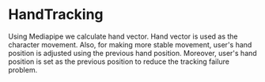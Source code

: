 # HandTracking

Using Mediapipe we calculate hand vector.
Hand vector is used as the character movement.
Also, for making more stable movement, user's hand position is adjusted using the previous hand position. Moreover, user's hand position is set as the previous position to reduce the tracking failure problem.

